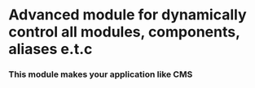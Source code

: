 # Advanced module for dynamically control all modules, components, aliases e.t.c

<h3>This module makes your application like CMS</h3>

